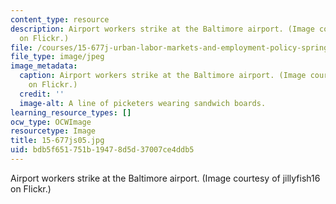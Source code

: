 ```yaml
---
content_type: resource
description: Airport workers strike at the Baltimore airport. (Image courtesy of jillyfish16
  on Flickr.)
file: /courses/15-677j-urban-labor-markets-and-employment-policy-spring-2005/bdb5f651751b19478d5d37007ce4ddb5_15-677js05.jpg
file_type: image/jpeg
image_metadata:
  caption: Airport workers strike at the Baltimore airport. (Image courtesy of jillyfish16
    on Flickr.)
  credit: ''
  image-alt: A line of picketers wearing sandwich boards.
learning_resource_types: []
ocw_type: OCWImage
resourcetype: Image
title: 15-677js05.jpg
uid: bdb5f651-751b-1947-8d5d-37007ce4ddb5
---
```

Airport workers strike at the Baltimore airport. (Image courtesy of jillyfish16 on Flickr.)

